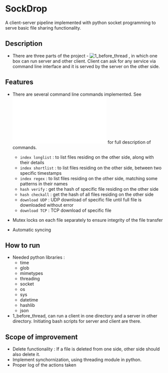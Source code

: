 # SockDrop
A client-server pipeline implemented with python socket programming to serve basic file sharing functionality.

## Description
- There are three parts of the project	- ![1_before_thread](/1_before_thread) , in which one box can run server and other client. Client can ask for any service via command line interface and it is served by the server on the other side.
	

## Features
- There are several command line commands implemented. See ![here](/problem_statement.pdf) for full description of commands.
	- `index longlist` : to list files residing on the other side, along with their details
	- `index shortlist` : to list files residing on the other side, between two specific timestamps
	- `index regex` : to list files residing on the other side, matching some patterns in their names
	- `hash verify` : get the hash of specific file residing on the other side
	- `hash checkall` : get the hash of all files residing on the other side
	- `download UDP` : UDP download of specific file until full file is downloaded without error
	- `download TCP` : TCP download of specific file

- Mutex locks on each file separately to ensure integrity of the file transfer
- Automatic syncing

## How to run
- Needed python libraries :
	- time
	- glob
	- mimetypes
	- threading
	- socket
	- os
	- sys
	- datetime
	- hashlib
	- json
- 1_before_thread, can run a client in one directory and a server in other directory. Initiating bash scripts for server and client are there.

## Scope of improvement
- Delete functionality : If a file is deleted from one side, other side should also delete it.
- Implement synchornization, using threading module in python.
- Proper log of the actions taken
